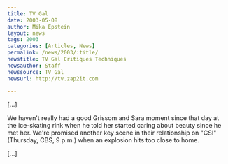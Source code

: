 ```yaml
---
title: TV Gal
date: 2003-05-08
author: Mika Epstein
layout: news
tags: 2003
categories: [Articles, News]
permalink: /news/2003/:title/
newstitle: TV Gal Critiques Techniques  
newsauthor: Staff  
newssource: TV Gal  
newsurl: http://tv.zap2it.com  

---
```


[...]

We haven't really had a good Grissom and Sara moment since that day at the ice-skating rink when he told her started caring about beauty since he met her. We're promised another key scene in their relationship on "CSI" (Thursday, CBS, 9 p.m.) when an explosion hits too close to home. 

[...]


